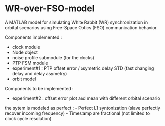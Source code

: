 # WR-over-FSO-model
A MATLAB model for simulating White Rabbit (WR) synchronization in orbital scenarios using Free-Space Optics (FSO) communication behavior.

Components implemented :
- clock module
- Node object
- noise profile submodule (for the clocks)
- PTP FSM module
- experiment#1 : PTP offset error / asymetric delay STD (fast changing delay and delay asymetry)
- orbit model

Components to be implemented : 

- experiment#2 : offset error plot and mean with different orbital scenario

the sytem is modeled as perfect : - Perfect L1 syntonization (slave perfectly recover incoming frequency)
                                  - Timestamp are fractional (not limited to clock cycle resolution)
